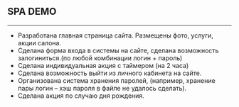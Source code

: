 ## SPA DEMO

---

* Разработана главная страница сайта. Размещены фото, услуги, акции салона.
* Сделана форма входа в системы на сайте, сделана возможность залогиниться.(по любой комбинации логин + пароль)
* Сделана индивидуальная акция с таймером (на 2 часа)
* Сделана возможность выйти из личного кабинета на сайте. 
* Организована система хранения паролей, (например, хранение пары логин – хэш пароля в файле не удалось сделать).
* Сделана акция по случаю дня рождения.
